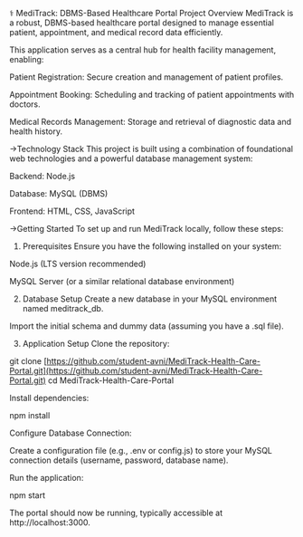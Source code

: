 ⚕️ MediTrack: DBMS-Based Healthcare Portal
Project Overview
MediTrack is a robust, DBMS-based healthcare portal designed to manage essential patient, appointment, and medical record data efficiently.

This application serves as a central hub for health facility management, enabling:

Patient Registration: Secure creation and management of patient profiles.

Appointment Booking: Scheduling and tracking of patient appointments with doctors.

Medical Records Management: Storage and retrieval of diagnostic data and health history.

->Technology Stack
This project is built using a combination of foundational web technologies and a powerful database management system:

Backend: Node.js

Database: MySQL (DBMS)

Frontend: HTML, CSS, JavaScript

->Getting Started
To set up and run MediTrack locally, follow these steps:

1. Prerequisites
Ensure you have the following installed on your system:

Node.js (LTS version recommended)

MySQL Server (or a similar relational database environment)

2. Database Setup
Create a new database in your MySQL environment named meditrack_db.

Import the initial schema and dummy data (assuming you have a .sql file).

3. Application Setup
Clone the repository:

git clone [https://github.com/student-avni/MediTrack-Health-Care-Portal.git](https://github.com/student-avni/MediTrack-Health-Care-Portal.git)
cd MediTrack-Health-Care-Portal

Install dependencies:

npm install

Configure Database Connection:

Create a configuration file (e.g., .env or config.js) to store your MySQL connection details (username, password, database name).

Run the application:

npm start

The portal should now be running, typically accessible at http://localhost:3000.